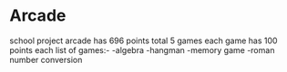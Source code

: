 # Arcade
school project
arcade has 696
points total
5 games
each game has 100 points each
list of games:-
  -algebra
  -hangman
  -memory game
  -roman number conversion

  

